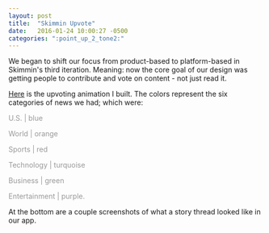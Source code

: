 ```yaml
---
layout: post
title:  "Skimmin Upvote"
date:   2016-01-24 10:00:27 -0500
categories: ":point_up_2_tone2:"
---
```


<p>We began to shift our focus from product-based to platform-based in Skimmin's third iteration. Meaning: now the core goal of our design was getting people to contribute and vote on content - not just read it.</p>

<p><a href="http://davemuench.com/upvote">Here</a> is the upvoting animation I built. The colors represent the six categories of news we had; which were:</p>

<p style="color: #999">U.S. | blue</p>
<p style="color: #999;margin-top:0;">World | orange</p>
<p style="color: #999;margin-top:0;">Sports | red</p>
<p style="color: #999;margin-top:0;">Technology | turquoise</p>
<p style="color: #999;margin-top:0;">Business | green</p>
<p style="color: #999;margin-top:0;">Entertainment | purple.</p>

<p>At the bottom are a couple screenshots of what a story thread looked like in our app.</p>
